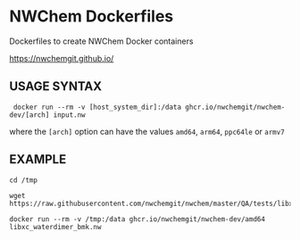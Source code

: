 # NWChem Dockerfiles
Dockerfiles to create NWChem Docker containers

https://nwchemgit.github.io/


## USAGE SYNTAX

```
 docker run --rm -v [host_system_dir]:/data ghcr.io/nwchemgit/nwchem-dev/[arch] input.nw
```
where the `[arch]` option can have the values `amd64`, `arm64`, `ppc64le` or `armv7`
## EXAMPLE

```
cd /tmp

wget https://raw.githubusercontent.com/nwchemgit/nwchem/master/QA/tests/libxc_waterdimer_bmk/libxc_waterdimer_bmk.nw

docker run --rm -v /tmp:/data ghcr.io/nwchemgit/nwchem-dev/amd64 libxc_waterdimer_bmk.nw
```


